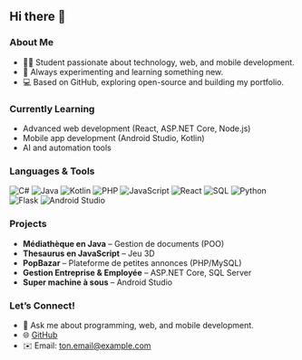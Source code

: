 ## Hi there 👋

<!--
**jojonono/jojonono** is a ✨ _special_ ✨ repository because its `README.md` appears on your GitHub profile.
-->

### About Me
- 👨‍💻 Student passionate about technology, web, and mobile development.
- 🌱 Always experimenting and learning something new.
- 💻 Based on GitHub, exploring open-source and building my portfolio.

### Currently Learning
- Advanced web development (React, ASP.NET Core, Node.js)
- Mobile app development (Android Studio, Kotlin)
- AI and automation tools

### Languages & Tools
![C#](https://img.shields.io/badge/C%23-239120?style=for-the-badge&logo=c-sharp&logoColor=white)
![Java](https://img.shields.io/badge/Java-007396?style=for-the-badge&logo=java&logoColor=white)
![Kotlin](https://img.shields.io/badge/Kotlin-0095D5?style=for-the-badge&logo=kotlin&logoColor=white)
![PHP](https://img.shields.io/badge/PHP-777BB4?style=for-the-badge&logo=php&logoColor=white)
![JavaScript](https://img.shields.io/badge/JavaScript-F7DF1E?style=for-the-badge&logo=javascript&logoColor=black)
![React](https://img.shields.io/badge/React-61DAFB?style=for-the-badge&logo=react&logoColor=black)
![SQL](https://img.shields.io/badge/SQL-00758F?style=for-the-badge&logo=mysql&logoColor=white)
![Python](https://img.shields.io/badge/Python-3776AB?style=for-the-badge&logo=python&logoColor=white)
![Flask](https://img.shields.io/badge/Flask-000000?style=for-the-badge&logo=flask&logoColor=white)
![Android Studio](https://img.shields.io/badge/Android_Studio-3DDC84?style=for-the-badge&logo=android&logoColor=white)

### Projects
- **Médiathèque en Java** – Gestion de documents (POO)
- **Thesaurus en JavaScript** – Jeu 3D
- **PopBazar** – Plateforme de petites annonces (PHP/MySQL)
- **Gestion Entreprise & Employée** – ASP.NET Core, SQL Server
- **Super machine à sous** – Android Studio

### Let’s Connect!
- 💬 Ask me about programming, web, and mobile development.
- 🌐 [GitHub](https://github.com/jojonono)
- ✉️ Email: ton.email@example.com
